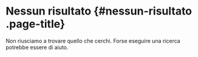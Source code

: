 Nessun risultato {#nessun-risultato .page-title}
================

Non riusciamo a trovare quello che cerchi. Forse eseguire una ricerca potrebbe essere di aiuto.
